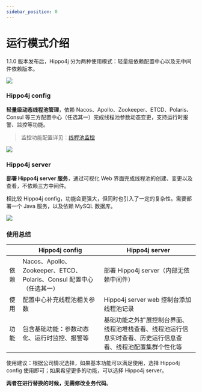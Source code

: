 ```yaml
---
sidebar_position: 0
---
```


# 运行模式介绍

1.1.0 版本发布后，Hippo4j 分为两种使用模式：轻量级依赖配置中心以及无中间件依赖版本。

![](https://images-machen.oss-cn-beijing.aliyuncs.com/image-20220319154626314.png)

### Hippo4j config

**轻量级动态线程池管理**，依赖 Nacos、Apollo、Zookeeper、ETCD、Polaris、Consul 等三方配置中心（任选其一）完成线程池参数动态变更，支持运行时报警、监控等功能。

> 监控功能配置详见：[线程池监控](/docs/user_docs/getting_started/config/hippo4j-config-monitor)

![](https://images-machen.oss-cn-beijing.aliyuncs.com/20220814_hippo4j_monitor.jpg)

### Hippo4j server

**部署 Hippo4j server 服务**，通过可视化 Web 界面完成线程池的创建、变更以及查看，不依赖三方中间件。

相比较 Hippo4j config，功能会更强大，但同时也引入了一定的复杂性。需要部署一个 Java 服务，以及依赖 MySQL 数据库。

![](https://images-machen.oss-cn-beijing.aliyuncs.com/1644032018254-min.gif)

### 使用总结

|      | Hippo4j config                                        | Hippo4j server                                         |
| ---- |-------------------------------------------------------|--------------------------------------------------------|
| 依赖 | Nacos、Apollo、Zookeeper、ETCD、Polaris、Consul 配置中心（任选其一） | 部署 Hippo4j server（内部无依赖中间件）                            |
| 使用 | 配置中心补充线程池相关参数                                         | Hippo4j server web 控制台添加线程池记录                          |
| 功能 | 包含基础功能：参数动态化、运行时监控、报警等                                | 基础功能之外扩展控制台界面、线程池堆栈查看、线程池运行信息实时查看、历史运行信息查看、线程池配置集群个性化等 |

使用建议：根据公司情况选择，如果基本功能可以满足使用，选择 Hippo4j config 使用即可；如果希望更多的功能，可以选择 Hippo4j server。

**两者在进行替换的时候，无需修改业务代码**。
